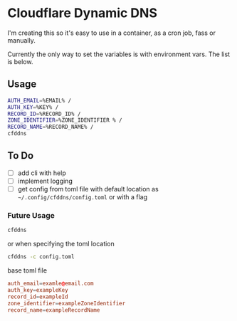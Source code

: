 # Cloudflare Dynamic DNS

I'm creating this so it's easy to use in a container, as a cron job, fass or manually.

Currently the only way to set the variables is with environment vars. The list is below.

## Usage

```sh
AUTH_EMAIL=%EMAIL% /
AUTH_KEY=%KEY% /
RECORD_ID=%RECORD_ID% /
ZONE_IDENTIFIER=%ZONE_IDENTIFIER % /
RECORD_NAME=%RECORD_NAME% /
cfddns
```

## To Do

- [ ] add cli with help
- [ ] implement logging
- [ ] get config from toml file with default location as `~/.config/cfddns/config.toml` or with a flag

### Future Usage

```sh
cfddns
```

or when specifying the toml location

```sh
cfddns -c config.toml
```

base toml file
```toml
auth_email=examle@email.com
auth_key=exampleKey
record_id=exampleId
zone_identifier=exampleZoneIdentifier
record_name=exampleRecordName
```